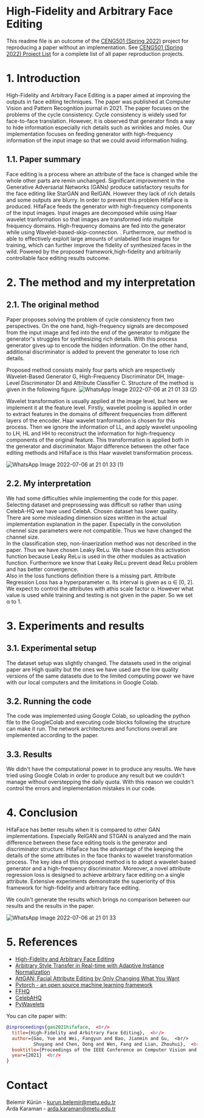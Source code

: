 # High-Fidelity and Arbitrary Face Editing

This readme file is an outcome of the [CENG501 (Spring 2022)](https://ceng.metu.edu.tr/~skalkan/DL/) project for reproducing a paper without an implementation. See [CENG501 (Spring 2022) Project List](https://github.com/CENG501-Projects/CENG501-Spring2022) for a complete list of all paper reproduction projects.

# 1. Introduction

High-Fidelity and Arbitrary Face Editing is a paper aimed at improving the outputs in face editing techniques. The paper was published at Computer Vision and Pattern Recognition journal in 2021. The paper focuses on the problems of the cycle consistency. Cycle consistency is widely used for face-to-face translation. However, it is observed that generator finds a way to hide information especially rich details such as wrinkles and moles. Our implementation focuses on feeding generator with high-frequency information of the input image so that we could avoid information hiding.

## 1.1. Paper summary

Face editing is a process where an attribute of the face is changed while the whole other parts are remin unchanged. Significant improvement in the Generative Adversarial Networks (GANs) produce satisfactory results for the face editing like StarGAN and RelGAN. However they lack of rich details and some outputs are blurry. In order to prevent this problem HifaFace is produced. HifaFace feeds the generator with high-frequency components of the input images. Input images are decomposed while using Haar wavelet tranformation so that images are transformed into multiple frequency domains. High-frequency domains are fed into the generator while using Wavelet-based-skip-connection. . Furthermore, our method is able to effectively exploit large amounts of unlabeled face images for training, which can further improve the fidelity of synthesized faces in the wild. Powered by the proposed framework,high-fidelity and arbitrarily controllable face editing results outcome.
# 2. The method and my interpretation

## 2.1. The original method

Paper proposes solving the problem of cycle consistency from two perspectives. On the one hand, high-frequency signals are decomposed from the input image and fed into the end of the generator to mitigate the generator's struggles for synthesizing rich details. With this process generator gives up to encode the hidden information. On the other hand, additional discriminator is added to prevent the generator to lose rich details. 

Proposed method consists mainly four parts which are respectively Wavelet-Based Generator G, High-Frequency Discriminator DH, Image-Level Discriminator DI and  Attribute Classifier C. Structure of the method is given in the following figure.
![WhatsApp Image 2022-07-06 at 21 01 33 (2)](https://user-images.githubusercontent.com/60968544/177636010-9e073e85-792e-497c-9034-6fe22cd2b45f.jpeg)

Wavelet transformation is usually applied at the image level, but here we implement it at the feature level. Firstly, wavelet pooling is applied in order 
to extract features in the domains of different frequencies from different layers of the encoder. Haar wavelet tranformation is chosen for this process. Then we ignore the information of LL, and apply wavelet unpooling to LH, HL and HH to reconstruct the information for high-frequency components of the original feature. This transformation is applied both in the generator and discriminator. Major difference between the other face editing methods and HifaFace is this Haar wavelet transformation process.

![WhatsApp Image 2022-07-06 at 21 01 33 (1)](https://user-images.githubusercontent.com/60968544/177638389-57a726ff-f62b-4142-86cb-67ea5de2aef3.jpeg)


## 2.2. My interpretation 
We had some difficulties while implementing the code for this paper. <br/>
Selecting dataset and preprosessing was difficult so rather than using CelebA-HQ we have used CelebA. Chosen dataset has lower quality.  <br/>
There are some misleading dimension sizes written in the actual implementation explanation in the paper. Especially in the convolution chennel size parameters were not compatible. Thus we have changed the channel size.  <br/>
In the classification step, non-linaerization method was not described in the paper. Thus we have chosen Leaky ReLu. We have chosen this activation function because Leaky ReLu is used in the other modules as activation function. Furthermore we know that Leaky ReLu prevent dead ReLu problem and has better convergence.  <br/>
Also in the loss functions definition there is a missing part. Attribute Regression Loss has a hyperparameter α. Its interval is given as α ∈ [0, 2].
We expect to control the attributes with athis scale factor α. However what value is used while training and testing is not given in the paper. So we set α to 1.


# 3. Experiments and results

## 3.1. Experimental setup

The dataset setup was slightly changed. The datasets used in the original paper are High quality but the ones we have used are the low quality versions of the same datasets due to the limited computing power we have with our local computers and the limitations in Google Colab.

## 3.2. Running the code

The code was implemented using Google Colab, so uploading the python file to the GoogleColab and executing code blocks following the structure can make it run. The network architectures and functions overall are implemented according to the paper.

## 3.3. Results

We didn't have the computational power in to produce any results. We have tried using Google Colab in order to produce any result but we couldn't manage without overstepping the daily quota. With this reason we couldn't control the errors and implementation mistakes in our code. 


# 4. Conclusion
HifaFace has better results when it is compared to other GAN implementations. Especially RelGAN and STGAN is analyzed and the main difference between these face editing tools is the generator and discriminator structure. HifaFace has the advantage of the keeping the details of the some attributes in the face thanks to wawelet transformation process. The key idea of this proposed method is to adopt a wavelet-based generator and a high-frequency discriminator. Moreover, a novel attribute regression loss is designed to achieve arbitrary face editing on a single attribute. Extensive experiments demonstrate the superiority of this framework for high-fidelity and arbitrary face editing. 

We couln't generate the results which brings no comparison between our results and the results in the paper. 
 
![WhatsApp Image 2022-07-06 at 21 01 33](https://user-images.githubusercontent.com/60968544/177644510-150d4955-26b4-475d-a94a-2e1edfbe2f62.jpeg)


# 5. References
- [High-Fidelity and Arbitrary Face Editing](https://arxiv.org/abs/2103.15814v1)
- [Arbitrary Style Transfer in Real-time with Adaptive Instance Normalization](https://arxiv.org/abs/1703.06868v2)
- [AttGAN: Facial Attribute Editing by Only Changing What You Want](https://arxiv.org/abs/1711.10678)
- [Pytorch - an open source machine learning framework](https://pytorch.org)  <br/>
- [FFHQ](https://paperswithcode.com/dataset/ffhq)  <br/>
- [CelebAHQ](https://paperswithcode.com/dataset/celeba-hq)  <br/>
- [PyWavelets](https://github.com/PyWavelets/pywt)  <br/>

You can cite paper with:
```bibtex
@inproceedings{gao2021hifaface,  <br/>
  title={High-Fidelity and Arbitrary Face Editing},  <br/>
  author={Gao, Yue and Wei, Fangyun and Bao, Jianmin and Gu,  <br/>
          Shuyang and Chen, Dong and Wen, Fang and Lian, Zhouhui},  <br/>
  booktitle={Proceedings of the IEEE Conference on Computer Vision and Pattern Recognition},  <br/>
  year={2021}  <br/>
}
```
# Contact
Belemir Kürün - [kurun.belemir@metu.edu.tr](kurun.belemir@metu.edu.tr)  <br/>
Arda Karaman - [arda.karaman@metu.edu.tr](arda.karaman@metu.edu.tr)  <br/>
